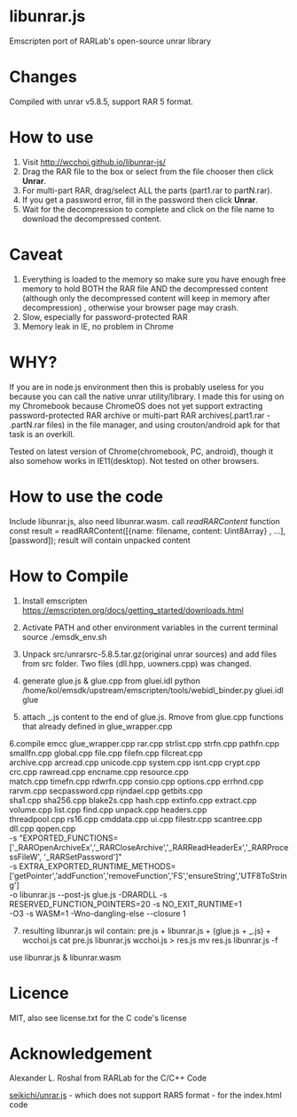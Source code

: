 libunrar.js
===========

Emscripten port of RARLab's open-source unrar library

# Changes
Compiled with unrar v5.8.5, support RAR 5 format.

# How to use
1. Visit http://wcchoi.github.io/libunrar-js/
2. Drag the RAR file to the box or select from the file chooser then click **Unrar**. 
3. For multi-part RAR, drag/select ALL the parts (part1.rar to partN.rar). 
4. If you get a password error, fill in the password then click **Unrar**. 
5. Wait for the decompression to complete and click on the file name to download the decompressed content.

# Caveat
1. Everything is loaded to the memory so make sure you have enough free memory to hold BOTH the RAR file AND the decompressed content (although only the decompressed content will keep in memory after decompression) , otherwise your browser page may crash.
2. Slow, especially for password-protected RAR
3. Memory leak in IE, no problem in Chrome

# WHY?
If you are in node.js environment then this is probably useless for you because you can call the native unrar utility/library. I made this for using on my Chromebook because ChromeOS does not yet support extracting password-protected RAR archive or multi-part RAR archives(.part1.rar - .partN.rar files) in the file manager, and using crouton/android apk for that task is an overkill.

Tested on latest version of Chrome(chromebook, PC, android), though it also somehow works in IE11(desktop). Not tested on other browsers.

# How to use the code
Include libunrar.js, also need libunrar.wasm.
call *readRARContent* function
const result = readRARContent([{name: filename, content: Uint8Array} , ...], [password]);
result will contain unpacked content

# How to Compile
1. Install emscripten   https://emscripten.org/docs/getting_started/downloads.html

2. Activate PATH and other environment variables in the current terminal
source ./emsdk_env.sh

3. Unpack src/unrarsrc-5.8.5.tar.gz(original unrar sources) and add files from src folder. Two files (dll.hpp, uowners.cpp) was changed.

4. generate glue.js & glue.cpp from gluei.idl
python /home/kol/emsdk/upstream/emscripten/tools/webidl_binder.py gluei.idl glue
5. attach _.js content to the end of glue.js. Rmove from glue.cpp functions that already defined in glue_wrapper.cpp

6.compile
emcc glue_wrapper.cpp rar.cpp strlist.cpp strfn.cpp pathfn.cpp smallfn.cpp global.cpp file.cpp filefn.cpp filcreat.cpp \
archive.cpp arcread.cpp unicode.cpp system.cpp isnt.cpp crypt.cpp crc.cpp rawread.cpp encname.cpp resource.cpp \
match.cpp timefn.cpp rdwrfn.cpp consio.cpp options.cpp errhnd.cpp rarvm.cpp secpassword.cpp rijndael.cpp getbits.cpp \
sha1.cpp sha256.cpp blake2s.cpp hash.cpp extinfo.cpp extract.cpp volume.cpp list.cpp find.cpp unpack.cpp headers.cpp \
threadpool.cpp rs16.cpp cmddata.cpp ui.cpp filestr.cpp scantree.cpp dll.cpp qopen.cpp \
-s "EXPORTED_FUNCTIONS=['_RAROpenArchiveEx','_RARCloseArchive','_RARReadHeaderEx','_RARProcessFileW', '_RARSetPassword']" \
-s EXTRA_EXPORTED_RUNTIME_METHODS=['getPointer','addFunction','removeFunction','FS','ensureString','UTF8ToString'] \
-o libunrar.js  --post-js glue.js -DRARDLL -s RESERVED_FUNCTION_POINTERS=20 -s NO_EXIT_RUNTIME=1  \
-O3 -s WASM=1 -Wno-dangling-else --closure 1

7. resulting libunrar.js wil contain:  pre.js + libunrar.js + (glue.js + _.js) + wcchoi.js
cat pre.js libunrar.js wcchoi.js > res.js
mv res.js libunrar.js -f

use  libunrar.js & libunrar.wasm

# Licence
MIT, also see license.txt for the C code's license

# Acknowledgement
Alexander L. Roshal from RARLab for the C/C++ Code

[seikichi/unrar.js](https://github.com/seikichi/unrar.js) - which does not support RAR5 format - for the index.html code
